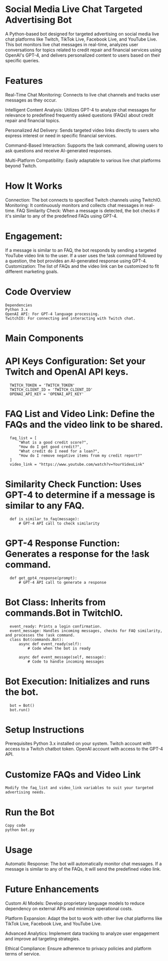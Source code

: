 # Social Media Live Chat Targeted Advertising Bot

A Python-based bot designed for targeted advertising on social media live chat platforms like Twitch, TikTok Live, Facebook Live, and YouTube Live. This bot monitors live chat messages in real-time, analyzes user conversations for topics related to credit repair and financial services using OpenAI's GPT-4, and delivers personalized content to users based on their specific queries.

# Features

Real-Time Chat Monitoring: Connects to live chat channels and tracks user messages as they occur.

Intelligent Content Analysis: Utilizes GPT-4 to analyze chat messages for relevance to predefined frequently asked questions (FAQs) about credit repair and financial topics.

Personalized Ad Delivery: Sends targeted video links directly to users who express interest or need in specific financial services.

Command-Based Interaction: Supports the !ask command, allowing users to ask questions and receive AI-generated responses.

Multi-Platform Compatibility: Easily adaptable to various live chat platforms beyond Twitch.

# How It Works

Connection: The bot connects to specified Twitch channels using TwitchIO.
Monitoring: It continuously monitors and collects chat messages in real-time.
FAQ Similarity Check: When a message is detected, the bot checks if it's similar to any of the predefined FAQs using GPT-4.

# Engagement:

If a message is similar to an FAQ, the bot responds by sending a targeted YouTube video link to the user.
If a user uses the !ask command followed by a question, the bot provides an AI-generated response using GPT-4.
Customization: The list of FAQs and the video link can be customized to fit different marketing goals.

# Code Overview
    Dependencies
    Python 3.x
    OpenAI API: For GPT-4 language processing.
    TwitchIO: For connecting and interacting with Twitch chat.
    
# Main Components

  # API Keys Configuration: Set your Twitch and OpenAI API keys.

      TWITCH_TOKEN = 'TWITCH_TOKEN'
      TWITCH_CLIENT_ID = 'TWITCH_CLIENT_ID'
      OPENAI_API_KEY = 'OPENAI_API_KEY'

  # FAQ List and Video Link: Define the FAQs and the video link to be shared.

      faq_list = [
          "What is a good credit score?",
          "How do I get good credit?",
          "What credit do I need for a loan?",
          "How do I remove negative items from my credit report?"
      ]
      video_link = "https://www.youtube.com/watch?v=YourVideoLink"

  # Similarity Check Function: Uses GPT-4 to determine if a message is similar to any FAQ.
    
      def is_similar_to_faq(message):
          # GPT-4 API call to check similarity

  # GPT-4 Response Function: Generates a response for the !ask command.

      def get_gpt4_response(prompt):
          # GPT-4 API call to generate a response

  # Bot Class: Inherits from commands.Bot in TwitchIO.

      event_ready: Prints a login confirmation.
      event_message: Handles incoming messages, checks for FAQ similarity, and processes the !ask command.
      class Bot(commands.Bot):
          async def event_ready(self):
              # Code when the bot is ready
      
          async def event_message(self, message):
              # Code to handle incoming messages

  # Bot Execution: Initializes and runs the bot.

      bot = Bot()
      bot.run()
    
# Setup Instructions

  Prerequisites
    Python 3.x installed on your system.
    Twitch account with access to a Twitch chatbot token.
    OpenAI account with access to the GPT-4 API.
    
# Customize FAQs and Video Link

    Modify the faq_list and video_link variables to suit your targeted advertising needs.

# Run the Bot

    Copy code
    python bot.py

# Usage
Automatic Response: The bot will automatically monitor chat messages. If a message is similar to any of the FAQs, it will send the predefined video link.

# Future Enhancements

Custom AI Models: Develop proprietary language models to reduce dependency on external APIs and minimize operational costs.

Platform Expansion: Adapt the bot to work with other live chat platforms like TikTok Live, Facebook Live, and YouTube Live.

Advanced Analytics: Implement data tracking to analyze user engagement and improve ad targeting strategies.

Ethical Compliance: Ensure adherence to privacy policies and platform terms of service.
